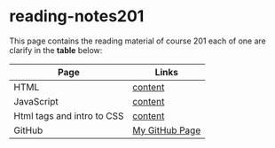 # reading-notes201

This page contains the reading material of course 201 each of one are clarify in the **table** below:

| Page                       | Links                                                                            |
| -------------------------- | -------------------------------------------------------------------------------- |
| HTML                       | [content](https://mohammed-khamees.github.io/reading-notes201/Html)              |
| JavaScript                 | [content](https://mohammed-khamees.github.io/reading-notes201/Js)                |
| Html tags and intro to CSS | [content](https://mohammed-khamees.github.io/reading-notes201/StyleByHtmlAndCSS) |
| GitHub                     | [My GitHub Page](https://github.com/mohammed-khamees)                            |
